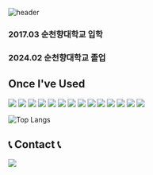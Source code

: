 ![header](https://capsule-render.vercel.app/api?type=waving&color=timeGradient&text=Welcome%20to%20Jihoon's%20GitHub%20👋&animation=twinkling&fontSize=35&fontAlignY=40&fontAlign=70&height=250)

### 2017.03 순천향대학교 입학

### 2024.02 순천향대학교 졸업

## Once I've Used

<img src="https://img.shields.io/badge/python-3776AB?style=for-the-badge&logo=python&logoColor=white"> <img src="https://img.shields.io/badge/numpy-013243?style=for-the-badge&logo=numpy&logoColor=white"> <img src="https://img.shields.io/badge/PyTorch-EE4C2C?style=for-the-badge&logo=PyTorch&logoColor=white"> <img src="https://img.shields.io/badge/tensorflow-FF6F00?style=for-the-badge&logo=tensorflow&logoColor=white"> <img src="https://img.shields.io/badge/-C%23-000000?logo=Csharp&style=flat&logo=Csharp&logoColor=white"/> <img src="https://img.shields.io/badge/dotnet-512BD4?style=for-the-badge&logo=dotnet&logoColor=white"> <img src="https://img.shields.io/badge/oracle-F80000?style=for-the-badge&logo=oracle&logoColor=white"> <img src="https://img.shields.io/badge/androidstudio-3DDC84?style=for-the-badge&logo=androidstudio&logoColor=white"> <img src="https://img.shields.io/badge/Java-007396?style=flat&logo=OpenJDK&logoColor=white"/> <img src="https://img.shields.io/badge/sqlite-003B57?style=for-the-badge&logo=sqlite&logoColor=white"> <img src="https://img.shields.io/badge/androidstudio-3DDC84?style=for-the-badge&logo=androidstudio&logoColor=white"> <img src="https://img.shields.io/badge/Java-007396?style=flat&logo=OpenJDK&logoColor=white"/> <img src="https://img.shields.io/badge/sqlite-003B57?style=for-the-badge&logo=sqlite&logoColor=white"> <img src="https://img.shields.io/badge/c++-00599C?style=flat-square&logo=c%2B%2B&logoColor=white"> 

![Top Langs](https://github-readme-stats.vercel.app/api/top-langs/?username=hancruyff&layout=compact)

## 📞 Contact 📞
<div style="display:flex; flex-direction:row;">
    <a href="han990123@naver.com">
        <img src="https://img.shields.io/badge/naver-03C75A?style=for-the-badge&logo=naver&logoColor=white"> 
    </a>
</div><br>
